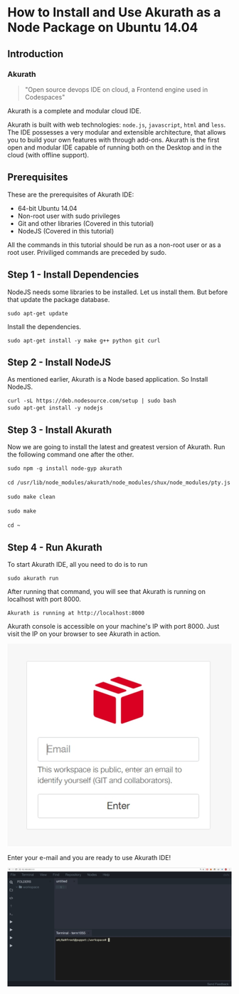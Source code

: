 # How to Install and Use Akurath as a Node Package on Ubuntu 14.04

## Introduction

###  Akurath

> "Open source devops IDE on cloud, a Frontend engine used in Codespaces"

Akurath is a complete and modular cloud IDE.


Akurath is built with web technologies: `node.js`, `javascript`, `html` and `less`. The IDE possesses a very modular and extensible architecture, that allows you to build your own features with through add-ons. Akurath is the first open and modular IDE capable of running both on the Desktop and in the cloud (with offline support).

## Prerequisites

These are the prerequisites of Akurath IDE:
* 64-bit Ubuntu 14.04
* Non-root user with sudo privileges
* Git and other libraries (Covered in this tutorial)
* NodeJS (Covered in this tutorial)

All the commands in this tutorial should be run as a non-root user or as a root user. Priviliged commands are preceded by sudo.

## Step 1 - Install Dependencies

NodeJS needs some libraries to be installed. Let us install them. But before that update the package database.

```
sudo apt-get update
```

Install the dependencies.

```
sudo apt-get install -y make g++ python git curl
```

## Step 2 - Install NodeJS

As mentioned earlier, Akurath is a Node based application. So Install NodeJS.

```
curl -sL https://deb.nodesource.com/setup | sudo bash
sudo apt-get install -y nodejs
```

## Step 3 - Install Akurath

Now we are going to install the latest and greatest version of Akurath. Run the following command one after the other.

```
sudo npm -g install node-gyp akurath

cd /usr/lib/node_modules/akurath/node_modules/shux/node_modules/pty.js

sudo make clean

sudo make

cd ~
```

## Step 4 - Run Akurath

To start Akurath IDE, all you need to do is to run

```
sudo akurath run
```

After running that command, you will see that Akurath is running on localhost with port 8000.

```
Akurath is running at http://localhost:8000
```

Akurath console is accessible on your machine's IP with port 8000. Just visit the IP on your browser to see Akurath in action.

![email](images/email.jpg)

Enter your e-mail and you are ready to use Akurath IDE!

![landingpage](images/landing.jpg)
